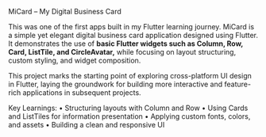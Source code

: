 MiCard – My Digital Business Card

This was one of the first apps built in my Flutter learning journey. MiCard is a simple yet elegant digital business card application designed using Flutter. It demonstrates the use of **basic Flutter widgets such as Column, Row, Card, ListTile, and CircleAvatar,** while focusing on layout structuring, custom styling, and widget composition.

This project marks the starting point of exploring cross-platform UI design in Flutter, laying the groundwork for building more interactive and feature-rich applications in subsequent projects.

Key Learnings:
	•	Structuring layouts with Column and Row
	•	Using Cards and ListTiles for information presentation
	•	Applying custom fonts, colors, and assets
	•	Building a clean and responsive UI
